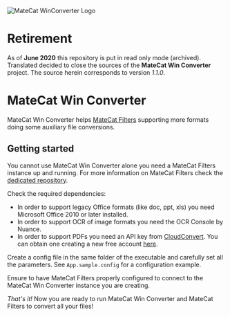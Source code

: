 ![MateCat WinConverter Logo]("http://i.imgur.com/o7gUQ7G.png")


# Retirement

As of **June 2020** this repository is put in read only mode (archived).
Translated decided to close the sources of the **MateCat Win Converter** project.
The source herein corresponds to version _1.1.0_.

# MateCat Win Converter

MateCat Win Converter helps [MateCat Filters](https://github.com/matecat/MateCat-Filters) supporting more formats doing some auxiliary file conversions.

## Getting started

You cannot use MateCat Win Converter alone you need a MateCat Filters instance up and running. For more information on MateCat Filters check the [dedicated repository](https://github.com/matecat/MateCat-Filters).

Check the required dependencies:

* In order to support legacy Office formats (like doc, ppt, xls) you need Microsoft Office 2010 or later installed.
* In order to support OCR of image formats you need the OCR Console by Nuance.
* In order to support PDFs you need an API key from [CloudConvert](https://cloudconvert.com/). You can obtain one creating a new free account [here](https://cloudconvert.com/user/registration).

Create a config file in the same folder of the executable and carefully set all the parameters. See `App.sample.config` for a configuration example.

Ensure to have MateCat Filters properly configured to connect to the MateCat Win Converter instance you are creating.

*That's it!* Now you are ready to run MateCat Win Converter and MateCat Filters to convert all your files!
